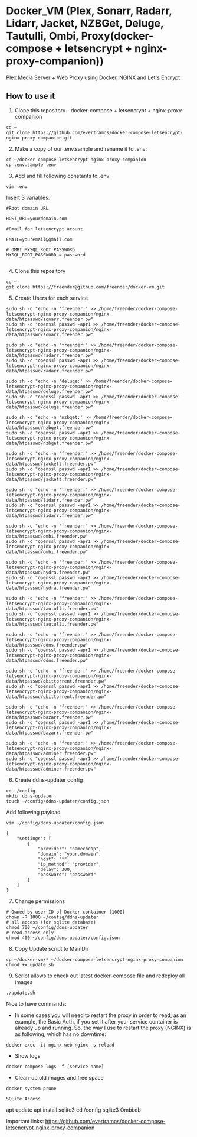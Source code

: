 # Docker_VM (Plex, Sonarr, Radarr, Lidarr, Jacket, NZBGet, Deluge, Tautulli, Ombi, Proxy(docker-compose + letsencrypt + nginx-proxy-companion))

Plex Media Server + Web Proxy using Docker, NGINX and Let's Encrypt

## How to use it

1. Clone this repository - docker-compose + letsencrypt + nginx-proxy-companion

```
cd ~
git clone https://github.com/evertramos/docker-compose-letsencrypt-nginx-proxy-companion.git
```

2. Make a copy of our .env.sample and rename it to .env:

```
cd ~/docker-compose-letsencrypt-nginx-proxy-companion
cp .env.sample .env
```

3. Add and fill following constants to .env

```
vim .env
```

Insert 3 variables:
```
#Root domain URL

HOST_URL=yourdomain.com

#Email for letsencrypt acount

EMAIL=youremail@gmail.com

# OMBI MYSQL_ROOT_PASSWORD
MYSQL_ROOT_PASSWORD = password


```


4. Clone this repository

```
cd ~
git clone https://freender@github.com/freender/docker-vm.git
```


5. Create Users for each service

```
sudo sh -c "echo -n 'freender:' >> /home/freender/docker-compose-letsencrypt-nginx-proxy-companion/nginx-data/htpasswd/sonarr.freender.pw"
sudo sh -c "openssl passwd -apr1 >> /home/freender/docker-compose-letsencrypt-nginx-proxy-companion/nginx-data/htpasswd/sonarr.freender.pw"

sudo sh -c "echo -n 'freender:' >> /home/freender/docker-compose-letsencrypt-nginx-proxy-companion/nginx-data/htpasswd/radarr.freender.pw"
sudo sh -c "openssl passwd -apr1 >> /home/freender/docker-compose-letsencrypt-nginx-proxy-companion/nginx-data/htpasswd/radarr.freender.pw"

sudo sh -c "echo -n 'deluge:' >> /home/freender/docker-compose-letsencrypt-nginx-proxy-companion/nginx-data/htpasswd/deluge.freender.pw"
sudo sh -c "openssl passwd -apr1 >> /home/freender/docker-compose-letsencrypt-nginx-proxy-companion/nginx-data/htpasswd/deluge.freender.pw"

sudo sh -c "echo -n 'nzbget:' >> /home/freender/docker-compose-letsencrypt-nginx-proxy-companion/nginx-data/htpasswd/nzbget.freender.pw"
sudo sh -c "openssl passwd -apr1 >> /home/freender/docker-compose-letsencrypt-nginx-proxy-companion/nginx-data/htpasswd/nzbget.freender.pw"

sudo sh -c "echo -n 'freender:' >> /home/freender/docker-compose-letsencrypt-nginx-proxy-companion/nginx-data/htpasswd/jackett.freender.pw"
sudo sh -c "openssl passwd -apr1 >> /home/freender/docker-compose-letsencrypt-nginx-proxy-companion/nginx-data/htpasswd/jackett.freender.pw"

sudo sh -c "echo -n 'freender:' >> /home/freender/docker-compose-letsencrypt-nginx-proxy-companion/nginx-data/htpasswd/lidarr.freender.pw"
sudo sh -c "openssl passwd -apr1 >> /home/freender/docker-compose-letsencrypt-nginx-proxy-companion/nginx-data/htpasswd/lidarr.freender.pw"

sudo sh -c "echo -n 'freender:' >> /home/freender/docker-compose-letsencrypt-nginx-proxy-companion/nginx-data/htpasswd/ombi.freender.pw"
sudo sh -c "openssl passwd -apr1 >> /home/freender/docker-compose-letsencrypt-nginx-proxy-companion/nginx-data/htpasswd/ombi.freender.pw"

sudo sh -c "echo -n 'freender:' >> /home/freender/docker-compose-letsencrypt-nginx-proxy-companion/nginx-data/htpasswd/hydra.freender.pw"
sudo sh -c "openssl passwd -apr1 >> /home/freender/docker-compose-letsencrypt-nginx-proxy-companion/nginx-data/htpasswd/hydra.freender.pw"

sudo sh -c "echo -n 'freender:' >> /home/freender/docker-compose-letsencrypt-nginx-proxy-companion/nginx-data/htpasswd/tautulli.freender.pw"
sudo sh -c "openssl passwd -apr1 >> /home/freender/docker-compose-letsencrypt-nginx-proxy-companion/nginx-data/htpasswd/tautulli.freender.pw"

sudo sh -c "echo -n 'freender:' >> /home/freender/docker-compose-letsencrypt-nginx-proxy-companion/nginx-data/htpasswd/ddns.freender.pw"
sudo sh -c "openssl passwd -apr1 >> /home/freender/docker-compose-letsencrypt-nginx-proxy-companion/nginx-data/htpasswd/ddns.freender.pw"

sudo sh -c "echo -n 'freender:' >> /home/freender/docker-compose-letsencrypt-nginx-proxy-companion/nginx-data/htpasswd/qbittorrent.freender.pw"
sudo sh -c "openssl passwd -apr1 >> /home/freender/docker-compose-letsencrypt-nginx-proxy-companion/nginx-data/htpasswd/qbittorrent.freender.pw"

sudo sh -c "echo -n 'freender:' >> /home/freender/docker-compose-letsencrypt-nginx-proxy-companion/nginx-data/htpasswd/bazarr.freender.pw"
sudo sh -c "openssl passwd -apr1 >> /home/freender/docker-compose-letsencrypt-nginx-proxy-companion/nginx-data/htpasswd/bazarr.freender.pw"

sudo sh -c "echo -n 'freender:' >> /home/freender/docker-compose-letsencrypt-nginx-proxy-companion/nginx-data/htpasswd/adminer.freender.pw"
sudo sh -c "openssl passwd -apr1 >> /home/freender/docker-compose-letsencrypt-nginx-proxy-companion/nginx-data/htpasswd/adminer.freender.pw"
```

6. Create ddns-updater config
```
cd ~/config
mkdir ddns-updater
touch ~/config/ddns-updater/config.json
```

Add following payload
```
vim ~/config/ddns-updater/config.json
```

```
{
    "settings": [
        {
            "provider": "namecheap",
            "domain": "your.domain",
            "host": "*",
            "ip_method": "provider",
            "delay": 300,
            "password": "password"
        }
    ]
}

```


7. Change permissions
```
# Owned by user ID of Docker container (1000)
chown -R 1000 ~/config/ddns-updater
# all access (for sqlite database)
chmod 700 ~/config/ddns-updater
# read access only
chmod 400 ~/config/ddns-updater/config.json
```


8. Copy Update script to MainDir

```
cp ~/docker-vm/* ~/docker-compose-letsencrypt-nginx-proxy-companion
chmod +x update.sh

```

9. Script allows to check out latest docker-compose file and redeploy all images

```
./update.sh
```


Nice to have commands:
 - In some cases you will need to restart the proxy in order to read, as an example, the Basic Auth, if you set it after your service container is already up and running. So, the way I use to restart the proxy (NGINX) is as following, which has no downtime:

```
docker exec -it nginx-web nginx -s reload
```

 - Show logs

```
docker-compose logs -f [service name]
```

 - Clean-up old images and free space

```
docker system prune
```

```
SQLite Access
```

apt update
apt install sqlite3
cd /config
sqlite3 Ombi.db


Important links:
https://github.com/evertramos/docker-compose-letsencrypt-nginx-proxy-companion